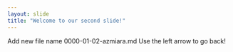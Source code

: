 ```yaml
---
layout: slide
title: "Welcome to our second slide!"
---
```

Add new file name 0000-01-02-azmiara.md
Use the left arrow to go back!
